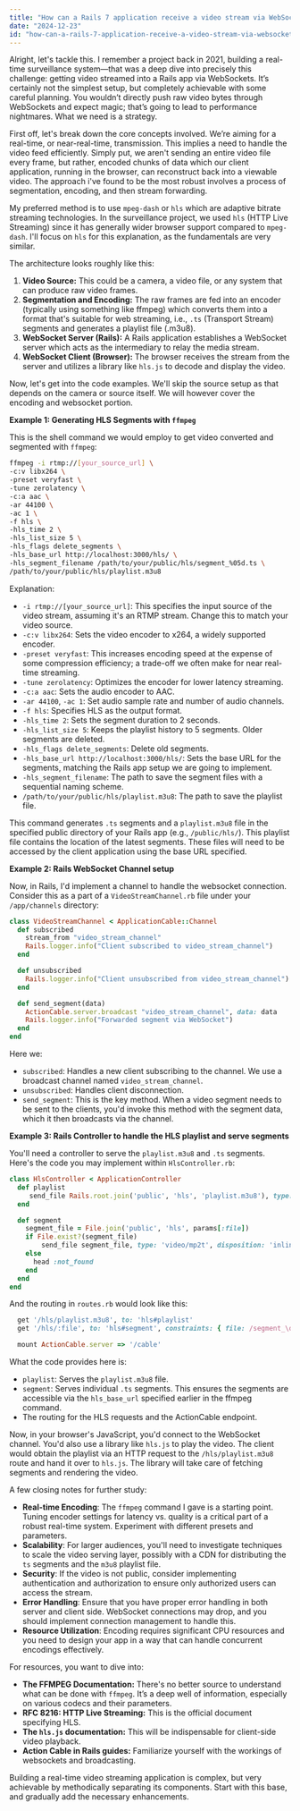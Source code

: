 ```yaml
---
title: "How can a Rails 7 application receive a video stream via WebSocket?"
date: "2024-12-23"
id: "how-can-a-rails-7-application-receive-a-video-stream-via-websocket"
---
```


Alright, let's tackle this. I remember a project back in 2021, building a real-time surveillance system—that was a deep dive into precisely this challenge: getting video streamed into a Rails app via WebSockets. It’s certainly not the simplest setup, but completely achievable with some careful planning. You wouldn’t directly push raw video bytes through WebSockets and expect magic; that’s going to lead to performance nightmares. What we need is a strategy.

First off, let's break down the core concepts involved. We’re aiming for a real-time, or near-real-time, transmission. This implies a need to handle the video feed efficiently. Simply put, we aren't sending an entire video file every frame, but rather, encoded chunks of data which our client application, running in the browser, can reconstruct back into a viewable video. The approach i've found to be the most robust involves a process of segmentation, encoding, and then stream forwarding.

My preferred method is to use `mpeg-dash` or `hls` which are adaptive bitrate streaming technologies. In the surveillance project, we used `hls` (HTTP Live Streaming) since it has generally wider browser support compared to `mpeg-dash`. I'll focus on `hls` for this explanation, as the fundamentals are very similar.

The architecture looks roughly like this:

1.  **Video Source:** This could be a camera, a video file, or any system that can produce raw video frames.
2.  **Segmentation and Encoding:** The raw frames are fed into an encoder (typically using something like ffmpeg) which converts them into a format that's suitable for web streaming, i.e., `.ts` (Transport Stream) segments and generates a playlist file (.m3u8).
3.  **WebSocket Server (Rails):** A Rails application establishes a WebSocket server which acts as the intermediary to relay the media stream.
4.  **WebSocket Client (Browser):** The browser receives the stream from the server and utilizes a library like `hls.js` to decode and display the video.

Now, let's get into the code examples. We'll skip the source setup as that depends on the camera or source itself. We will however cover the encoding and websocket portion.

**Example 1: Generating HLS Segments with `ffmpeg`**

This is the shell command we would employ to get video converted and segmented with `ffmpeg`:

```bash
ffmpeg -i rtmp://[your_source_url] \
-c:v libx264 \
-preset veryfast \
-tune zerolatency \
-c:a aac \
-ar 44100 \
-ac 1 \
-f hls \
-hls_time 2 \
-hls_list_size 5 \
-hls_flags delete_segments \
-hls_base_url http://localhost:3000/hls/ \
-hls_segment_filename /path/to/your/public/hls/segment_%05d.ts \
/path/to/your/public/hls/playlist.m3u8
```

Explanation:

*   `-i rtmp://[your_source_url]`: This specifies the input source of the video stream, assuming it's an RTMP stream. Change this to match your video source.
*   `-c:v libx264`:  Sets the video encoder to x264, a widely supported encoder.
*   `-preset veryfast`: This increases encoding speed at the expense of some compression efficiency; a trade-off we often make for near real-time streaming.
*   `-tune zerolatency`: Optimizes the encoder for lower latency streaming.
*   `-c:a aac`: Sets the audio encoder to AAC.
*   `-ar 44100`, `-ac 1`: Set audio sample rate and number of audio channels.
*   `-f hls`: Specifies HLS as the output format.
*   `-hls_time 2`: Sets the segment duration to 2 seconds.
*   `-hls_list_size 5`: Keeps the playlist history to 5 segments. Older segments are deleted.
*   `-hls_flags delete_segments`: Delete old segments.
*   `-hls_base_url http://localhost:3000/hls/`: Sets the base URL for the segments, matching the Rails app setup we are going to implement.
*   `-hls_segment_filename`: The path to save the segment files with a sequential naming scheme.
*   `/path/to/your/public/hls/playlist.m3u8`: The path to save the playlist file.

This command generates `.ts` segments and a `playlist.m3u8` file in the specified public directory of your Rails app (e.g., `/public/hls/`). This playlist file contains the location of the latest segments. These files will need to be accessed by the client application using the base URL specified.

**Example 2: Rails WebSocket Channel setup**

Now, in Rails, I'd implement a channel to handle the websocket connection. Consider this as a part of a `VideoStreamChannel.rb` file under your `/app/channels` directory:

```ruby
class VideoStreamChannel < ApplicationCable::Channel
  def subscribed
    stream_from "video_stream_channel"
    Rails.logger.info("Client subscribed to video_stream_channel")
  end

  def unsubscribed
    Rails.logger.info("Client unsubscribed from video_stream_channel")
  end

  def send_segment(data)
    ActionCable.server.broadcast "video_stream_channel", data: data
    Rails.logger.info("Forwarded segment via WebSocket")
  end
end
```

Here we:

*   `subscribed`: Handles a new client subscribing to the channel. We use a broadcast channel named `video_stream_channel`.
*   `unsubscribed`: Handles client disconnection.
*   `send_segment`: This is the key method. When a video segment needs to be sent to the clients, you'd invoke this method with the segment data, which it then broadcasts via the channel.

**Example 3: Rails Controller to handle the HLS playlist and serve segments**

You'll need a controller to serve the `playlist.m3u8` and `.ts` segments. Here's the code you may implement within `HlsController.rb`:

```ruby
class HlsController < ApplicationController
  def playlist
     send_file Rails.root.join('public', 'hls', 'playlist.m3u8'), type: 'application/vnd.apple.mpegurl', disposition: 'inline'
  end

  def segment
    segment_file = File.join('public', 'hls', params[:file])
    if File.exist?(segment_file)
        send_file segment_file, type: 'video/mp2t', disposition: 'inline'
    else
      head :not_found
    end
  end
end
```

And the routing in `routes.rb` would look like this:

```ruby
  get '/hls/playlist.m3u8', to: 'hls#playlist'
  get '/hls/:file', to: 'hls#segment', constraints: { file: /segment_\d+\.ts/ }

  mount ActionCable.server => '/cable'
```

What the code provides here is:

*   `playlist`: Serves the `playlist.m3u8` file.
*   `segment`: Serves individual `.ts` segments. This ensures the segments are accessible via the `hls_base_url` specified earlier in the ffmpeg command.
*   The routing for the HLS requests and the ActionCable endpoint.

Now, in your browser's JavaScript, you'd connect to the WebSocket channel. You'd also use a library like `hls.js` to play the video. The client would obtain the playlist via an HTTP request to the `/hls/playlist.m3u8` route and hand it over to `hls.js`. The library will take care of fetching segments and rendering the video.

A few closing notes for further study:

*   **Real-time Encoding**: The `ffmpeg` command I gave is a starting point. Tuning encoder settings for latency vs. quality is a critical part of a robust real-time system. Experiment with different presets and parameters.
*   **Scalability**: For larger audiences, you'll need to investigate techniques to scale the video serving layer, possibly with a CDN for distributing the `ts` segments and the `m3u8` playlist file.
*   **Security**: If the video is not public, consider implementing authentication and authorization to ensure only authorized users can access the stream.
*   **Error Handling**: Ensure that you have proper error handling in both server and client side. WebSocket connections may drop, and you should implement connection management to handle this.
*   **Resource Utilization**: Encoding requires significant CPU resources and you need to design your app in a way that can handle concurrent encodings effectively.

For resources, you want to dive into:

*   **The FFMPEG Documentation:** There's no better source to understand what can be done with `ffmpeg`. It’s a deep well of information, especially on various codecs and their parameters.
*   **RFC 8216: HTTP Live Streaming:** This is the official document specifying HLS.
*   **The `hls.js` documentation:** This will be indispensable for client-side video playback.
*   **Action Cable in Rails guides:** Familiarize yourself with the workings of websockets and broadcasting.

Building a real-time video streaming application is complex, but very achievable by methodically separating its components. Start with this base, and gradually add the necessary enhancements.
